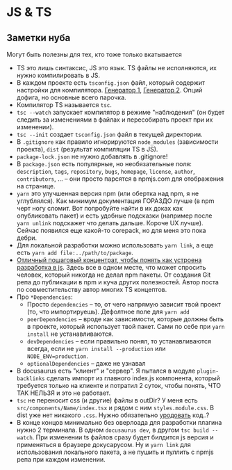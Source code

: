 # JS & TS

## Заметки нуба

Могут быть полезны для тех, кто тоже только вкатывается

- TS это лишь синтаксис, JS это язык. TS файлы не исполняются, их нужно компилировать в JS.
- В каждом проекте есть `tsconfig.json` файл, который содержит настройки для компилятора. [Генератор 1](https://tsconfig.guide), [Генератор 2](https://generator.tsconfigdemystified.com). Опций дофига, но основные всего парочка.
- Компилятор TS называется `tsc`.
- `tsc --watch` запускает компилятор в режиме "наблюдения" (он будет следить за изменениями в файлах и пересобирать проект при их изменении).
- `tsc --init` создает `tsconfig.json` файл в текущей директории.
- В `.gitignore` как правило игнорируются `node_modules` (зависимости проекта), `dist` (результат компиляции TS в JS).
- `package-lock.json` не нужно добавлять в .gitignore!
- В `package.json` есть популярные, но необязательные поля: `description`, `tags`, `repository`, `bugs`, `homepage`, `license`, `author`, `contributors`, ... – они просто парсятся в npmjs.com для отображения на странице.
- `yarn` это улучшенная версия npm (или обертка над npm, я не углублялся). Как минимум документация ГОРАЗДО лучше (в npm черт ногу сломит. Вот попробуйте найти в их доках как опубликовать пакет) и есть удобные подсказки (например после `yarn unlink` подскажет что делать дальше. Короче UX лучше). Сейчас появился еще какой-то corepack, но для меня это пока дебри.
- Для локальной разработки можно использовать `yarn link`, а еще есть `yarn add file:../path/to/package`.
- [Отличный пошаговый концентрат, чтобы понять как устроена разработка в js](https://www.totaltypescript.com/how-to-create-an-npm-package). Здесь все в одном месте, что может спросить человек, который никогда не делал npm пакеты. От создания Git репа до публикации в npm и куча других полезностей. Автор поста по совместительству автор многих TS концептов.
- Про `*Dependencies`:
  - Просто `dependencies` – то, от чего напрямую зависит твой проект (то, что импортируешь). Дефолтное поле для `yarn add`
  - `peerDependencies` – вроде как зависимости, которые должны быть в проекте, который использует твой пакет. Сами по себе при `yarn install` не устанавливаются.
  - `devDependencies` – если правильно понял, то устанавливаются всегда, если не `yarn install --production` или `NODE_ENV=production`.
  - `optionalDependencies` – даже не узнавал
- В docusaurus есть "клиент" и "сервер". Я пытался в модуле `plugin-backlinks` сделать импорт из главного index.js компонента, который требуется только на клиенте и потратил 2 суток, чтобы понять, ЧТО ТАК НЕЛЬЗЯ и это не работает.
- `tsc` не переносит css (и другие) файлы в outDir? У меня есть `src/components/Name/index.tsx` и рядом с ним `styles.module.css`. В dist уже нет никакого `.css`. Нужно обязательно [уродовать](https://github.com/Arsero/docusaurus-graph/blob/master/src/theme/templates.ts) код..?
- В конце концов минимально без оверлоада для разработки плагина нужно 2 терминала. В одном `docusaurus dev`, в другом `tsc build --watch`. При изменении ts файлов сразу будет билдится js версия и применяться в браузере докусарусом. Ну и `yarn link` для использования локального пакета, а не пушить и пуллить с npmjs репа при каждом изменении.
